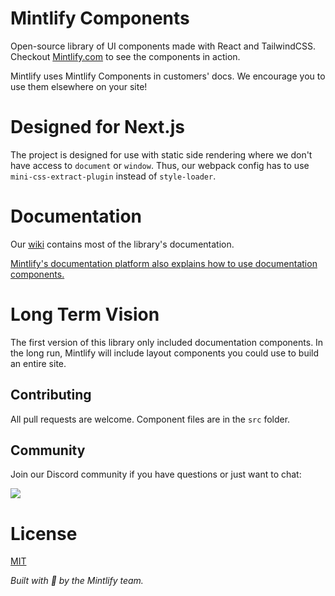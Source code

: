 # Mintlify Components

Open-source library of UI components made with React and TailwindCSS. Checkout [Mintlify.com](https://mintlify.com/) to see the components in action.

Mintlify uses Mintlify Components in customers' docs. We encourage you to use them elsewhere on your site!

# Designed for Next.js

The project is designed for use with static side rendering where we don't have access to `document` or `window`. Thus, our webpack config has to use `mini-css-extract-plugin` instead of `style-loader`.

# Documentation

Our [wiki](https://github.com/mintlify/components/wiki) contains most of the library's documentation.

[Mintlify's documentation platform also explains how to use documentation components.](https://www.mintlify.com/components/overview)

# Long Term Vision

The first version of this library only included documentation components. In the long run, Mintlify will include layout components you could use to build an entire site.

## Contributing

All pull requests are welcome. Component files are in the `src` folder.

## Community

Join our Discord community if you have questions or just want to chat:

[![](https://dcbadge.vercel.app/api/server/ACREKdwjG5)](https://discord.gg/ACREKdwjG5)

# License

[MIT](https://tldrlegal.com/license/mit-license)

_Built with 💚 by the Mintlify team._
